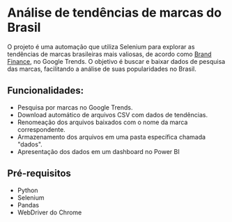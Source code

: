 # Análise de tendências de marcas do Brasil

O projeto é uma automação que utiliza Selenium para explorar as tendências de marcas brasileiras mais valiosas, de acordo como [Brand Finance](https://exame.com/marketing/as-100-marcas-brasileiras-mais-valiosas-totalizam-r-392-bilhoes-confira-ranking/), no Google Trends. O objetivo é buscar e baixar dados de pesquisa das marcas, facilitando a análise de suas popularidades no Brasil.

## Funcionalidades: 

* Pesquisa por marcas no Google Trends.
* Download automático de arquivos CSV com dados de tendências.
* Renomeação dos arquivos baixados com o nome da marca correspondente.
* Armazenamento dos arquivos em uma pasta específica chamada "dados".
* Apresentação dos dados em um dashboard no Power BI

## Pré-requisitos

* Python
* Selenium
* Pandas
* WebDriver do Chrome